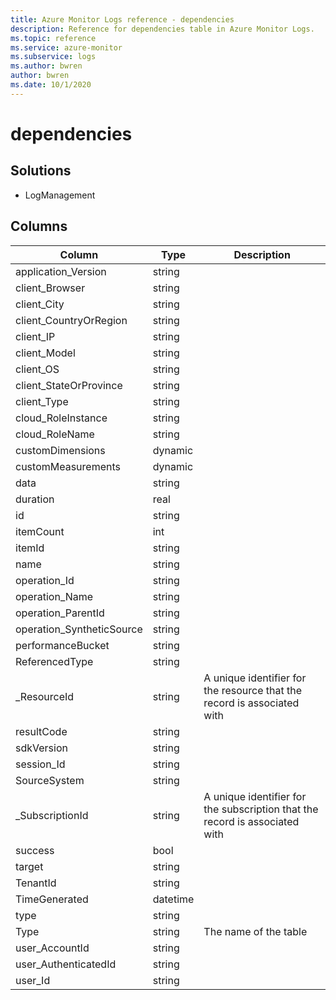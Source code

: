 ```yaml
---
title: Azure Monitor Logs reference - dependencies
description: Reference for dependencies table in Azure Monitor Logs.
ms.topic: reference
ms.service: azure-monitor
ms.subservice: logs
ms.author: bwren
author: bwren
ms.date: 10/1/2020
---
```


# dependencies

 

## Solutions

- LogManagement




## Columns

|Column|Type|Description|
|---|---|---|
|application_Version|string||
|client_Browser|string||
|client_City|string||
|client_CountryOrRegion|string||
|client_IP|string||
|client_Model|string||
|client_OS|string||
|client_StateOrProvince|string||
|client_Type|string||
|cloud_RoleInstance|string||
|cloud_RoleName|string||
|customDimensions|dynamic||
|customMeasurements|dynamic||
|data|string||
|duration|real||
|id|string||
|itemCount|int||
|itemId|string||
|name|string||
|operation_Id|string||
|operation_Name|string||
|operation_ParentId|string||
|operation_SyntheticSource|string||
|performanceBucket|string||
|ReferencedType|string||
|_ResourceId|string|A unique identifier for the resource that the record is associated with|
|resultCode|string||
|sdkVersion|string||
|session_Id|string||
|SourceSystem|string||
|_SubscriptionId|string|A unique identifier for the subscription that the record is associated with|
|success|bool||
|target|string||
|TenantId|string||
|TimeGenerated|datetime||
|type|string||
|Type|string|The name of the table|
|user_AccountId|string||
|user_AuthenticatedId|string||
|user_Id|string||
